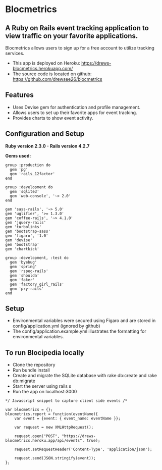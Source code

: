 # Blocmetrics
## A Ruby on Rails event tracking application to view traffic on your favorite applications.

Blocmetrics allows users to sign up for a free account to utilize tracking services.
* This app is deployed on Heroku: https://drews-blocmetrics.herokuapp.com/
* The source code is located on github: https://github.com/drewsee26/blocmetrics

## Features
* Uses Devise gem for authentication and profile management.
* Allows users to set up their favorite apps for event tracking.
* Provides charts to show event activity.

## Configuration and Setup
**Ruby version 2.3.0 - Rails version 4.2.7**

**Gems used:**
```
group :production do
  gem 'pg'
  gem 'rails_12factor'
end

group :development do
  gem 'sqlite3'
  gem 'web-console', '~> 2.0'
end

gem 'sass-rails', '~> 5.0'
gem 'uglifier', '>= 1.3.0'
gem 'coffee-rails', '~> 4.1.0'
gem 'jquery-rails'
gem 'turbolinks'
gem 'bootstrap-sass'
gem 'figaro', '1.0'
gem 'devise'
gem 'bootstrap'
gem 'chartkick'

group :development, :test do
  gem 'byebug'
  gem 'spring'
  gem 'rspec-rails'
  gem 'shoulda'
  gem 'faker'
  gem 'factory_girl_rails'
  gem 'pry-rails'
end
```

## Setup
* Environmental variables were secured using Figaro and are stored in config/application.yml (ignored by github)
* The config/application.example.yml illustrates the formatting for environmental variables.

## To run Blocipedia locally
* Clone the repository
* Run bundle install
* Create and migrate the SQLite database with rake db:create and rake db:migrate
* Start the server using rails s
* Run the app on localhost:3000




```
*/ Javascript snippet to capture client side events /*

var blocmetrics = {};
blocmetrics.report = function(eventName){
    var event = {event: { event_name: eventName }};

    var request = new XMLHttpRequest();

    request.open("POST", "https://drews-blocmetrics.heroku.app/api/events", true);

    request.setRequestHeader('Content-Type', 'application/json');

    request.send(JSON.stringify(event));
};
```
